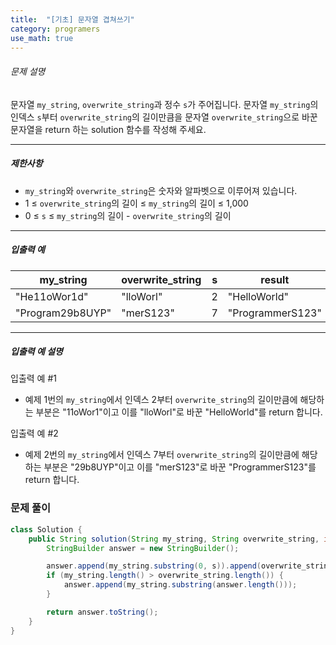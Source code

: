 ```yaml
---
title:  "[기초] 문자열 겹쳐쓰기"
category: programers
use_math: true
---
```




###### 문제 설명

문자열 `my_string`, `overwrite_string`과 정수 `s`가 주어집니다. 문자열 `my_string`의 인덱스 `s`부터 `overwrite_string`의 길이만큼을 문자열 `overwrite_string`으로 바꾼 문자열을 return 하는 solution 함수를 작성해 주세요.

------

##### 제한사항

- `my_string`와 `overwrite_string`은 숫자와 알파벳으로 이루어져 있습니다.
- 1 ≤ `overwrite_string`의 길이 ≤ `my_string`의 길이 ≤ 1,000
- 0 ≤ `s` ≤ `my_string`의 길이 - `overwrite_string`의 길이

------

##### 입출력 예

| my_string        | overwrite_string | s    | result           |
| ---------------- | ---------------- | ---- | ---------------- |
| "He11oWor1d"     | "lloWorl"        | 2    | "HelloWorld"     |
| "Program29b8UYP" | "merS123"        | 7    | "ProgrammerS123" |

------

##### 입출력 예 설명

입출력 예 #1

- 예제 1번의 `my_string`에서 인덱스 2부터 `overwrite_string`의 길이만큼에 해당하는 부분은 "11oWor1"이고 이를 "lloWorl"로 바꾼 "HelloWorld"를 return 합니다.

입출력 예 #2

- 예제 2번의 `my_string`에서 인덱스 7부터 `overwrite_string`의 길이만큼에 해당하는 부분은 "29b8UYP"이고 이를 "merS123"로 바꾼 "ProgrammerS123"를 return 합니다.



### 문제 풀이 

```java
class Solution {
    public String solution(String my_string, String overwrite_string, int s) {
        StringBuilder answer = new StringBuilder();

        answer.append(my_string.substring(0, s)).append(overwrite_string);
        if (my_string.length() > overwrite_string.length()) {
            answer.append(my_string.substring(answer.length()));
        }

        return answer.toString();
    }
}
```





